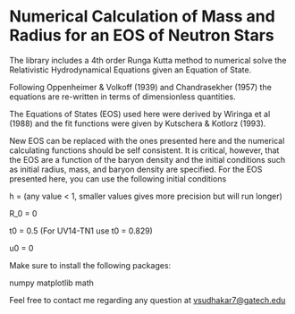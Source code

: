 # Numerical Calculation of Mass and Radius for an EOS of Neutron Stars
The library includes a 4th order Runga Kutta
method to numerical solve the Relativistic Hydrodynamical 
Equations given an Equation of State. 

Following Oppenheimer & Volkoff (1939) and Chandrasekher (1957)
the equations are re-written in terms of dimensionless quantities.

The Equations of States (EOS) used here were derived by Wiringa et al (1988) and the fit
functions were given by Kutschera & Kotlorz (1993).

New EOS can be replaced with the ones presented here and the numerical 
calculating functions should be self consistent. It is critical, however, that the EOS are 
a function of the baryon density and the initial conditions such as initial radius, mass, and
baryon density are specified. For the EOS presented here, you can use the following initial conditions

h = (any value < 1, smaller values gives more precision but will run longer)

R_0 = 0

t0 = 0.5 (For UV14-TN1 use t0 = 0.829)

u0 = 0

Make sure to install the following packages:

numpy
matplotlib
math

Feel free to contact me regarding any question at vsudhakar7@gatech.edu
